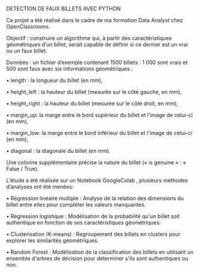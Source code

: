 DETECTION DE FAUX BILLETS AVEC PYTHON

Ce projet a été réalisé dans le cadre de ma formation Data Analyst chez OpenClassrooms.

Objectif : construire un algorithme qui, à partir des caractéristiques géométriques d’un billet, serait capable de définir si ce dernier est un vrai ou un faux billet.

Données : un fichier d’exemple contenant 1500 billets : 1 000 sont vrais et 500 sont faux avec six informations géométriques :

•	 length : la longueur du billet (en mm),

•	 height_left : la hauteur du billet (mesurée sur le côté gauche, en mm),

•	 height_right : la hauteur du billet (mesurée sur le côté droit, en mm),

•	 margin_up: la marge entre le bord supérieur du billet et l'image de celui-ci (en mm),

•	 margin_low: la marge entre le bord inférieur du billet et l'image de celui-ci (en mm),

•	 diagonal : la diagonale du billet (en mm).

Une colonne supplémentaire précise la nature du billet (« is genuine » : « False / True).



L'étude a été réalisée sur un Notebook GoogleColab , plusieurs méthodes d’analyses ont été menées:

•	Régression linéaire multiple : Analyse de la relation des dimensions du billet entre elles pour compléter les valeurs manquantes.

•	Régression logistique : Modélisation de la probabilité qu'un billet soit authentique en fonction de ses caractéristiques géométriques.

•	Clusterisation (K-means) : Regroupement des billets en clusters pour explorer les similarités géométriques.

•	Random Forest : Modélisation de la classification des billets en utilisant un ensemble d'arbres de décision pour déterminer s'ils sont authentiques ou non.

